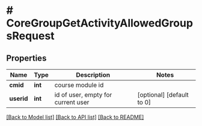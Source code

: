# # CoreGroupGetActivityAllowedGroupsRequest

## Properties

Name | Type | Description | Notes
------------ | ------------- | ------------- | -------------
**cmid** | **int** | course module id |
**userid** | **int** | id of user, empty for current user | [optional] [default to 0]

[[Back to Model list]](../../README.md#models) [[Back to API list]](../../README.md#endpoints) [[Back to README]](../../README.md)
